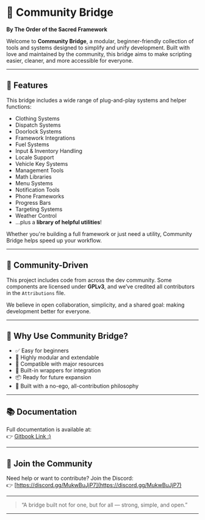 # 🌉 Community Bridge  
**By The Order of the Sacred Framework**

Welcome to **Community Bridge**, a modular, beginner-friendly collection of tools and systems designed to simplify and unify development. Built with love and maintained by the community, this bridge aims to make scripting easier, cleaner, and more accessible for everyone.

---

## 🔧 Features

This bridge includes a wide range of plug-and-play systems and helper functions:

- Clothing Systems  
- Dispatch Systems  
- Doorlock Systems  
- Framework Integrations  
- Fuel Systems  
- Input & Inventory Handling  
- Locale Support  
- Vehicle Key Systems  
- Management Tools  
- Math Libraries  
- Menu Systems  
- Notification Tools  
- Phone Frameworks  
- Progress Bars  
- Targeting Systems  
- Weather Control  
- ...plus a **library of helpful utilities**!

Whether you're building a full framework or just need a utility, Community Bridge helps speed up your workflow.

---

## 🤝 Community-Driven

This project includes code from across the dev community. Some components are licensed under **GPLv3**, and we’ve credited all contributors in the `Attributions` file.

We believe in open collaboration, simplicity, and a shared goal: making development better for everyone.

---

## 🧰 Why Use Community Bridge?

- ✅ Easy for beginners  
- 🔄 Highly modular and extendable  
- 🔌 Compatible with major resources  
- 🔧 Built-in wrappers for integration  
- 📦 Ready for future expansion  
- 🤝 Built with a no-ego, all-contribution philosophy

---

## 📚 Documentation

Full documentation is available at:  
👉 [Gitbook Link  :)](https://mrnewbs-scrips.gitbook.io/the-order-of-the-sacred-framework)

---

## 💬 Join the Community

Need help or want to contribute? Join the Discord:  
👉 [https://discord.gg/MukwBuJjP7](https://discord.gg/MukwBuJjP7)

---

> “A bridge built not for one, but for all — strong, simple, and open.”

---
